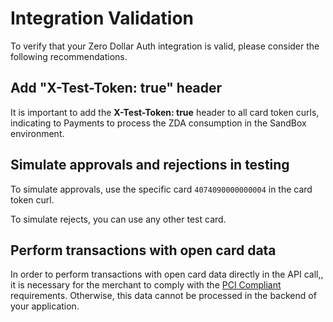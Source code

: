 # Integration Validation

To verify that your Zero Dollar Auth integration is valid, please consider the following recommendations.

## Add "X-Test-Token: true" header

It is important to add the **X-Test-Token: true** header to all card token curls, indicating to Payments to process the ZDA consumption in the SandBox environment. 

## Simulate approvals and rejections in testing

To simulate approvals, use the specific card `4074090000000004` in the card token curl. 

To simulate rejects, you can use any other test card.

## Perform transactions with open card data

In order to perform transactions with open card data directly in the API call,, it is necessary for the merchant to comply with the [PCI Compliant](/developers/en/docs/security/pci) requirements. Otherwise, this data cannot be processed in the backend of your application.

